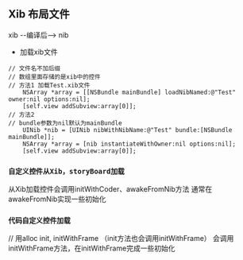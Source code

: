 ## Xib 布局文件

xib --编译后--> nib
- 加载xib文件
```objc
// 文件名不加后缀
// 数组里面存储的是xib中的控件
// 方法1 加载Test.xib文件
    NSArray *array = [[NSBundle mainBundle] loadNibNamed:@"Test" owner:nil options:nil];
    [self.view addSubview:array[0]];
// 方法2
// bundle参数为nil默认为mainBundle
    UINib *nib = [UINib nibWithNibName:@"Test" bundle:[NSBundle mainBundle]];
    NSArray *array = [nib instantiateWithOwner:nil options:nil];
    [self.view addSubview:array[0]];
```

### `自定义控件从Xib，storyBoard加载`

从Xib加载控件会调用initWithCoder、awakeFromNib方法
通常在awakeFromNib实现一些初始化

### `代码自定义控件加载`
// 用alloc init, initWithFrame
（init方法也会调用initWithFrame）
会调用initWithFrame方法，在initWithFrame完成一些初始化

